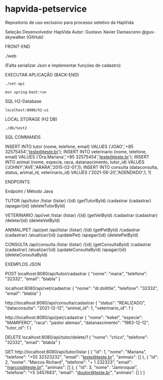 # hapvida-petservice
Repositorio de uso exclusivo para processo seletivo da HapVida

Seleção Desenvolvedor HapVida
Autor: Gustavo Xavier Damasceno
@gus-skywalker (GitHub)

FRONT-END

./web

(Falta serializar Json e implementar funções de cadastro)

EXECUTAR APLICAÇÃO (BACK-END)

    ./vet-api

    mvn spring-boot:run

SQL H2-Database
    
    localhost:8080/h2-ui

LOCAL STORAGE (H2 DB)
    
    ./db/test2

SQL COMMANDS

INSERT INTO tutor (nome, telefone, email) VALUES ('JOAO','+85 32575454','teste@teste.br’);
INSERT INTO veterinario (nome, telefone, email) VALUES ('Dra.Mariana','+85 32575454','teste@teste.br’);
INSERT INTO animal (nome, especie, raca, datanascimento, tutor_id) VALUES ('JOHNY','AVE','ARARA','2015-02-01’,1);
INSERT INTO consulta (dataconsulta, status, animal_id, veterinario_id) VALUES ('2021-06-20','AGENDADO',1, 1)


ENDPOINTS

Endpoint / Método Java

TUTOR
/api/tutor
/listar (listar)
/{id} (getTutorById)
/cadastrar (cadastrar)
/apagar/{id} (deleteTutorById)

VETERINARIO
/api/vet
/listar (listar)
/{id} (getVetById)
/cadastrar (cadastrar)
/delete/{id} (deleteVetById)

ANIMAL/PET
/api/pet
/api/listar (listar)
/{id} (getPetById)
/cadastrar (cadastrar)
/atualizar/{id} (updatePet)
/apagar/{id} (deletePetById)

CONSULTA
/api/consulta
/listar (listar)
/{id} (getConsultaById)
/cadastrar (cadastrar)
/atualizar/{id} (updateConsultaById)
/apagar/{id} (deleteConsultaById)


EXEMPLOS JSON

POST
localhost:8080/api/tutor/cadastrar
{
    "nome": "maria",
    "telefone": "32332",
    "email": "blabla"
}

localhost:8080/api/vet/cadastrar
{
    "nome": "dr.dolittle",
    "telefone": "32332",
    "email": "blabla"
}

http://localhost:8080/api/consulta/cadastrar
{
"status": "REALIZADO",
"dataconsulta": "2021-12-12",
"animal_id": 1,
"veterinario_id": 1
}

http://localhost:8080/api/pet/cadastrar
{
"nome": "kekel",
"especie": "MAMIFERO",
"raca": "pastor alemao",
"datanascimento": "1983-12-12",
"tutor_id": 1
}

DELETE
localhost:8080/api/tutor/delete/1
{
    "nome": "chico",
    "telefone": "32332",
    "email": "blabla"
}

GET
http://localhost:8080/api/tutor/listar
[
  {
    "id": 1,
    "nome": "Mariana",
    "telefone": "+55 32323232",
    "email": "teste@teste.br",
    "animais": []
  },
  {
    "id": 2,
    "nome": "Marcos Richard",
    "telefone": "+ 1 232323",
    "email": "marcos@teste.br",
    "animais": []
  },
  {
    "id": 3,
    "nome": "Jamiroquai",
    "telefone": "+5 3457683",
    "email": "doutor@teste.br",
    "animais": []
  }
]
